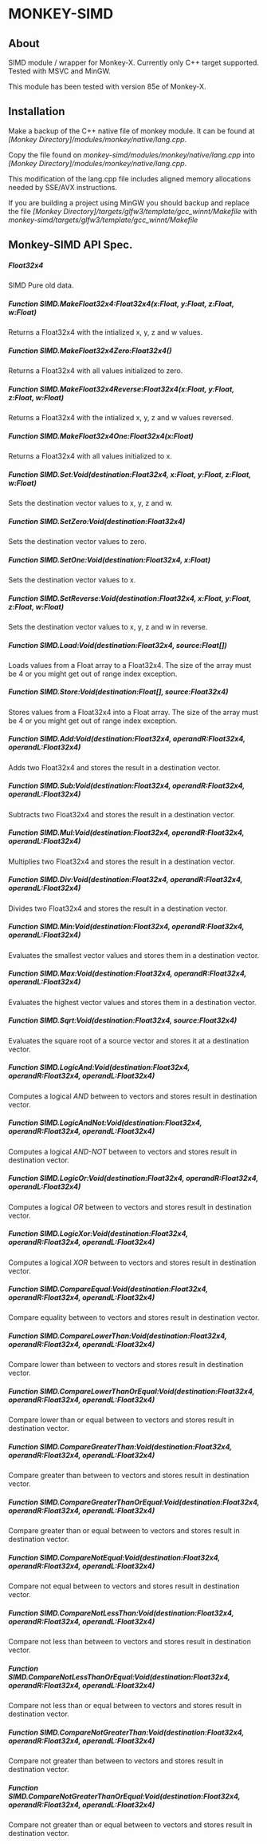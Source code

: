# MONKEY-SIMD

About
---

SIMD module / wrapper for Monkey-X. Currently only C++ target supported. Tested with MSVC and MinGW.

This module has been tested with version 85e of Monkey-X.

Installation
---

Make a backup of the C++ native file of monkey module. It can be found at *[Monkey Directory]/modules/monkey/native/lang.cpp*.

Copy the file found on *monkey-simd/modules/monkey/native/lang.cpp* into *[Monkey Directory]/modules/monkey/native/lang.cpp*.

This modification of the lang.cpp file includes aligned memory allocations needed by SSE/AVX instructions.

If you are building a project using MinGW you should backup and replace the file *[Monkey Directory]/targets/glfw3/template/gcc_winnt/Makefile* with *monkey-simd/targets/glfw3/template/gcc_winnt/Makefile*

Monkey-SIMD API Spec.
---

##### Float32x4

SIMD Pure old data.

##### Function SIMD.MakeFloat32x4:Float32x4(x:Float, y:Float, z:Float, w:Float)

Returns a Float32x4 with the intialized x, y, z and w values.

##### Function SIMD.MakeFloat32x4Zero:Float32x4()

Returns a Float32x4 with all values initialized to zero.

##### Function SIMD.MakeFloat32x4Reverse:Float32x4(x:Float, y:Float, z:Float, w:Float)

Returns a Float32x4 with the intialized x, y, z and w values reversed.

##### Function SIMD.MakeFloat32x4One:Float32x4(x:Float)

Returns a Float32x4 with all values initialized to x.

##### Function SIMD.Set:Void(destination:Float32x4, x:Float, y:Float, z:Float, w:Float)

Sets the destination vector values to x, y, z and w.

##### Function SIMD.SetZero:Void(destination:Float32x4)

Sets the destination vector values to zero.

##### Function SIMD.SetOne:Void(destination:Float32x4, x:Float)

Sets the destination vector values to x.

##### Function SIMD.SetReverse:Void(destination:Float32x4, x:Float, y:Float, z:Float, w:Float)

Sets the destination vector values to x, y, z and w in reverse.

##### Function SIMD.Load:Void(destination:Float32x4, source:Float[])

Loads values from a Float array to a Float32x4. The size of the array must be 4 or you might get out of range index exception.

##### Function SIMD.Store:Void(destination:Float[], source:Float32x4)

Stores values from a Float32x4 into a Float array. The size of the array must be 4 or you might get out of range index exception.

##### Function SIMD.Add:Void(destination:Float32x4, operandR:Float32x4, operandL:Float32x4)

Adds two Float32x4 and stores the result in a destination vector.

##### Function SIMD.Sub:Void(destination:Float32x4, operandR:Float32x4, operandL:Float32x4)

Subtracts two Float32x4 and stores the result in a destination vector.

##### Function SIMD.Mul:Void(destination:Float32x4, operandR:Float32x4, operandL:Float32x4)

Multiplies two Float32x4 and stores the result in a destination vector.

##### Function SIMD.Div:Void(destination:Float32x4, operandR:Float32x4, operandL:Float32x4)

Divides two Float32x4 and stores the result in a destination vector.

##### Function SIMD.Min:Void(destination:Float32x4, operandR:Float32x4, operandL:Float32x4)

Evaluates the smallest vector values and stores them in a destination vector.

##### Function SIMD.Max:Void(destination:Float32x4, operandR:Float32x4, operandL:Float32x4)	

Evaluates the highest vector values and stores them in a destination vector.

##### Function SIMD.Sqrt:Void(destination:Float32x4, source:Float32x4)

Evaluates the square root of a source vector and stores it at a destination vector.

##### Function SIMD.LogicAnd:Void(destination:Float32x4, operandR:Float32x4, operandL:Float32x4)

Computes a logical *AND* between to vectors and stores result in destination vector.

##### Function SIMD.LogicAndNot:Void(destination:Float32x4, operandR:Float32x4, operandL:Float32x4)

Computes a logical *AND-NOT* between to vectors and stores result in destination vector.

##### Function SIMD.LogicOr:Void(destination:Float32x4, operandR:Float32x4, operandL:Float32x4)

Computes a logical *OR* between to vectors and stores result in destination vector.

##### Function SIMD.LogicXor:Void(destination:Float32x4, operandR:Float32x4, operandL:Float32x4)

Computes a logical *XOR* between to vectors and stores result in destination vector.

##### Function SIMD.CompareEqual:Void(destination:Float32x4, operandR:Float32x4, operandL:Float32x4)

Compare equality between to vectors and stores result in destination vector.

##### Function SIMD.CompareLowerThan:Void(destination:Float32x4, operandR:Float32x4, operandL:Float32x4)

Compare lower than between to vectors and stores result in destination vector.

##### Function SIMD.CompareLowerThanOrEqual:Void(destination:Float32x4, operandR:Float32x4, operandL:Float32x4)

Compare lower than or equal between to vectors and stores result in destination vector.

##### Function SIMD.CompareGreaterThan:Void(destination:Float32x4, operandR:Float32x4, operandL:Float32x4)

Compare greater than between to vectors and stores result in destination vector.

##### Function SIMD.CompareGreaterThanOrEqual:Void(destination:Float32x4, operandR:Float32x4, operandL:Float32x4)

Compare greater than or equal between to vectors and stores result in destination vector.

##### Function SIMD.CompareNotEqual:Void(destination:Float32x4, operandR:Float32x4, operandL:Float32x4)

Compare not equal between to vectors and stores result in destination vector.

##### Function SIMD.CompareNotLessThan:Void(destination:Float32x4, operandR:Float32x4, operandL:Float32x4)

Compare not less than between to vectors and stores result in destination vector.

##### Function SIMD.CompareNotLessThanOrEqual:Void(destination:Float32x4, operandR:Float32x4, operandL:Float32x4)

Compare not less than or equal between to vectors and stores result in destination vector.

##### Function SIMD.CompareNotGreaterThan:Void(destination:Float32x4, operandR:Float32x4, operandL:Float32x4)

Compare not greater than between to vectors and stores result in destination vector.

##### Function SIMD.CompareNotGreaterThanOrEqual:Void(destination:Float32x4, operandR:Float32x4, operandL:Float32x4)

Compare not greater than or equal between to vectors and stores result in destination vector.
